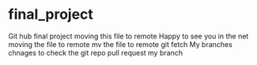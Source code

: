   # final_project
Git hub final project
moving this file to remote 
Happy to see you in the net
moving the file to remote 
mv the file to remote 
git fetch
My branches chnages to check the git repo
pull request
my branch
